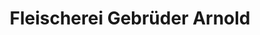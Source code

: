 ---
title: "Fleischerei Gebrüder Arnold"
url: /elsterwerda/fleischerei-gebrueder-arnold/
shop: Metzgerei
---